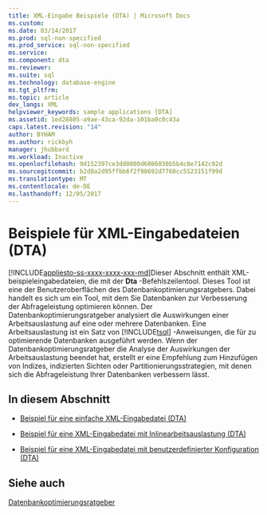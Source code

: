 ```yaml
---
title: XML-Eingabe Beispiele (DTA) | Microsoft Docs
ms.custom: 
ms.date: 03/14/2017
ms.prod: sql-non-specified
ms.prod_service: sql-non-specified
ms.service: 
ms.component: dta
ms.reviewer: 
ms.suite: sql
ms.technology: database-engine
ms.tgt_pltfrm: 
ms.topic: article
dev_langs: XML
helpviewer_keywords: sample applications [DTA]
ms.assetid: 1ed28805-a9ae-43ca-92da-101ba0c0c43a
caps.latest.revision: "14"
author: BYHAM
ms.author: rickbyh
manager: jhubbard
ms.workload: Inactive
ms.openlocfilehash: 9d152397ce3dd0000d6086030b5b4c8e7142c92d
ms.sourcegitcommit: b2d8a2d95ffbb6f2f98692d7760cc5523151f99d
ms.translationtype: MT
ms.contentlocale: de-DE
ms.lasthandoff: 12/05/2017
---
```

# <a name="xml-input-file-samples-dta"></a>Beispiele für XML-Eingabedateien (DTA)
[!INCLUDE[appliesto-ss-xxxx-xxxx-xxx-md](../../includes/appliesto-ss-xxxx-xxxx-xxx-md.md)]Dieser Abschnitt enthält XML-beispieleingabedateien, die mit der **Dta** -Befehlszeilentool. Dieses Tool ist eine der Benutzeroberflächen des Datenbankoptimierungsratgebers. Dabei handelt es sich um ein Tool, mit dem Sie Datenbanken zur Verbesserung der Abfrageleistung optimieren können. Der Datenbankoptimierungsratgeber analysiert die Auswirkungen einer Arbeitsauslastung auf eine oder mehrere Datenbanken. Eine Arbeitsauslastung ist ein Satz von [!INCLUDE[tsql](../../includes/tsql-md.md)] -Anweisungen, die für zu optimierende Datenbanken ausgeführt werden. Wenn der Datenbankoptimierungsratgeber die Analyse der Auswirkungen der Arbeitsauslastung beendet hat, erstellt er eine Empfehlung zum Hinzufügen von Indizes, indizierten Sichten oder Partitionierungsstrategien, mit denen sich die Abfrageleistung Ihrer Datenbanken verbessern lässt.  
  
## <a name="in-this-section"></a>In diesem Abschnitt  
  
-   [Beispiel für eine einfache XML-Eingabedatei &#40;DTA&#41;](../../tools/dta/simple-xml-input-file-sample-dta.md)  
  
-   [Beispiel für eine XML-Eingabedatei mit Inlinearbeitsauslastung &#40;DTA&#41;](../../tools/dta/xml-input-file-sample-with-inline-workload-dta.md)  
  
-   [Beispiel für eine XML-Eingabedatei mit benutzerdefinierter Konfiguration &#40;DTA&#41;](../../tools/dta/xml-input-file-sample-with-user-specified-configuration-dta.md)  
  
## <a name="see-also"></a>Siehe auch  
 [Datenbankoptimierungsratgeber](../../relational-databases/performance/database-engine-tuning-advisor.md)  
  
  

